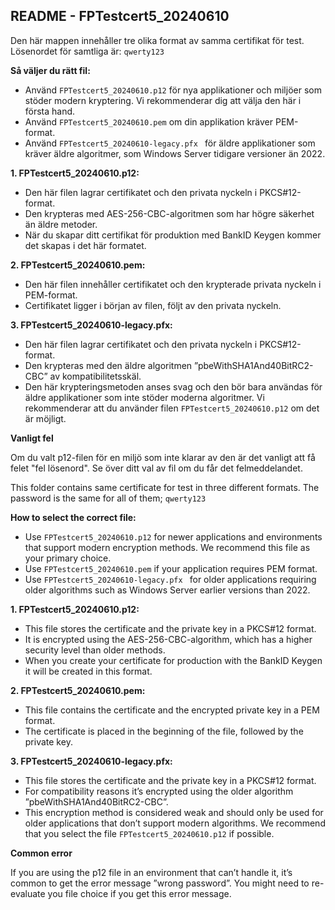 ## README - FPTestcert5_20240610
Den här mappen innehåller tre olika format av samma certifikat för test.
Lösenordet för samtliga är: `qwerty123`

 **Så väljer du rätt fil:**

* Använd `FPTestcert5_20240610.p12` för nya applikationer och miljöer som stöder modern kryptering. Vi rekommenderar dig att välja den här i första hand. 
* Använd `FPTestcert5_20240610.pem` om din applikation kräver PEM-format.  
* Använd `FPTestcert5_20240610-legacy.pfx ` för äldre applikationer som kräver äldre algoritmer, som Windows Server tidigare versioner än 2022. 


**1. FPTestcert5_20240610.p12:**

* Den här filen lagrar certifikatet och den privata nyckeln i PKCS#12-format.
* Den krypteras med AES-256-CBC-algoritmen som har högre säkerhet än äldre metoder.
* När du skapar ditt certifikat för produktion med BankID Keygen kommer det skapas i det här formatet. 

**2. FPTestcert5_20240610.pem:**

* Den här filen innehåller certifikatet och den krypterade privata nyckeln i PEM-format. 
* Certifikatet ligger i början av filen, följt av den privata nyckeln.

**3. FPTestcert5_20240610-legacy.pfx:**

* Den här filen lagrar certifikatet och den privata nyckeln i PKCS#12-format.
* Den krypteras med den äldre algoritmen ”pbeWithSHA1And40BitRC2-CBC” av kompatibilitetsskäl.
* Den här krypteringsmetoden anses svag och den bör bara användas för äldre applikationer som inte stöder moderna algoritmer. Vi rekommenderar att du använder filen `FPTestcert5_20240610.p12` om det är möjligt.



**Vanligt fel** 

Om du valt p12-filen för en miljö som inte klarar av den är det vanligt att få felet "fel lösenord". Se över ditt val av fil om du får det felmeddelandet. 




This folder contains same certificate for test in three different formats. The password is the same for all of them; `qwerty123`

 **How to select the correct file:**

* Use `FPTestcert5_20240610.p12` for newer applications and environments that support modern encryption methods. We recommend this file as your primary choice. 
* Use `FPTestcert5_20240610.pem` if your application requires PEM format.  
* Use `FPTestcert5_20240610-legacy.pfx ` for older applications requiring older algorithms such as Windows Server earlier versions than 2022. 


**1. FPTestcert5_20240610.p12:**

* This file stores the certificate and the private key in a PKCS#12 format.
* It is encrypted using the AES-256-CBC-algorithm, which has a higher security level than older methods. 
* When you create your certificate for production with the BankID Keygen it will be created in this format. 

**2. FPTestcert5_20240610.pem:**

* This file contains the certificate and the encrypted private key in a PEM format. 
* The certificate is placed in the beginning of the file, followed by the private key. 

**3. FPTestcert5_20240610-legacy.pfx:**

* This file stores the certificate and the private key in a PKCS#12 format.
* For compatibility reasons it’s encrypted using the older algorithm ”pbeWithSHA1And40BitRC2-CBC”.
* This encryption method is considered weak and should only be used for older applications that don’t support modern algorithms. We recommend that you select the file `FPTestcert5_20240610.p12` if possible.



**Common error** 

If you are using the p12 file in an environment that can’t handle it, it’s common to get the error message ”wrong password”. You might need to re-evaluate you file choice if you get this error message.  